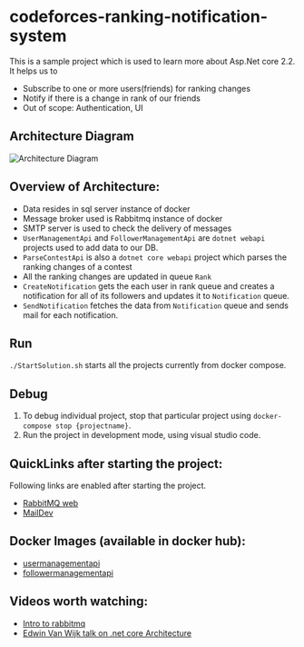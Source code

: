# codeforces-ranking-notification-system
This is a sample project which is used to learn more about Asp.Net core 2.2. It helps us to
* Subscribe to one or more users(friends) for ranking changes
* Notify if there is a change in rank of our friends
* Out of scope: Authentication, UI

## Architecture Diagram
![Architecture Diagram](https://user-images.githubusercontent.com/3127498/59861206-5be55880-934e-11e9-917c-18ad333a12db.png)

## Overview of Architecture:
* Data resides in sql server instance of docker
* Message broker used is Rabbitmq instance of docker
* SMTP server is used to check the delivery of messages
* `UserManagementApi` and `FollowerManagementApi` are `dotnet webapi` projects used to add data to our DB.
* `ParseContestApi` is also a `dotnet core webapi` project which parses the ranking changes of a contest
* All the ranking changes are updated in queue `Rank`
* `CreateNotification` gets the each user in rank queue and creates a notification for all of its followers and updates it to `Notification` queue.
* `SendNotification` fetches the data from `Notification` queue and sends mail for each notification.

## Run
`./StartSolution.sh` starts all the projects currently from docker compose.

## Debug
1. To debug individual project, stop that particular project using `docker-compose stop {projectname}`. 
2. Run the project in development mode, using visual studio code.

## QuickLinks after starting the project:
Following links are enabled after starting the project. 
* [RabbitMQ web](http://localhost:15672/#/)
* [MailDev](http://localhost:4000/#/)

## Docker Images (available in docker hub):
* [usermanagementapi](https://hub.docker.com/r/prakashnatarajan/usermanagementapi)
* [followermanagementapi](https://hub.docker.com/r/prakashnatarajan/followermanagementapi)

## Videos worth watching:
* [Intro to rabbitmq](https://www.youtube.com/watch?v=deG25y_r6OY)
* [Edwin Van Wijk talk on .net core Architecture](https://www.youtube.com/watch?v=-AfZxdXa7yc&t=734s)

